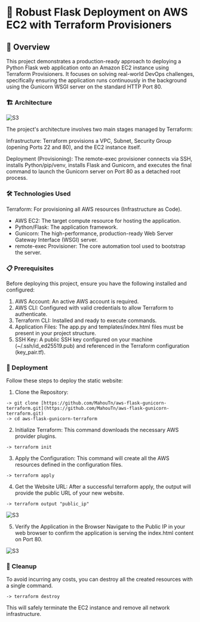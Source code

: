 # 🚀 Robust Flask Deployment on AWS EC2 with Terraform Provisioners

## 🚀 Overview
This project demonstrates a production-ready approach to deploying a Python Flask web application onto an Amazon EC2 instance using Terraform Provisioners. It focuses on solving real-world DevOps challenges, specifically ensuring the application runs continuously in the background using the Gunicorn WSGI server on the standard HTTP Port 80.

### 🏗️ Architecture

![S3](https://i.imgur.com/VM8jnIo.png)


The project's architecture involves two main stages managed by Terraform:

Infrastructure: Terraform provisions a VPC, Subnet, Security Group (opening Ports 22 and 80), and the EC2 instance itself.

Deployment (Provisioning): The remote-exec provisioner connects via SSH, installs Python/pip/venv, installs Flask and Gunicorn, and executes the final command to launch the Gunicorn server on Port 80 as a detached root process.

### 🛠️ Technologies Used
Terraform: For provisioning all AWS resources (Infrastructure as Code).

* AWS EC2: The target compute resource for hosting the application.
* Python/Flask: The application framework.
* Gunicorn: The high-performance, production-ready Web Server Gateway Interface (WSGI) server.
* remote-exec Provisioner: The core automation tool used to bootstrap the server.

### 📋 Prerequisites
Before deploying this project, ensure you have the following installed and configured:

1. AWS Account: An active AWS account is required.
2. AWS CLI: Configured with valid credentials to allow Terraform to authenticate.
3. Terraform CLI: Installed and ready to execute commands.
4. Application Files: The app.py and templates/index.html files must be present in your project structure.
5. SSH Key: A public SSH key configured on your machine (~/.ssh/id_ed25519.pub) and referenced in the Terraform configuration (key_pair.tf).

### 🚀 Deployment
Follow these steps to deploy the static website:

1. Clone the Repository:
```
-> git clone [https://github.com/MahouTn/aws-flask-gunicorn-terraform.git](https://github.com/MahouTn/aws-flask-gunicorn-terraform.git)
-> cd aws-flask-gunicorn-terraform
```


2. Initialize Terraform:
This command downloads the necessary AWS provider plugins.
```
-> terraform init
```



3. Apply the Configuration:
This command will create all the AWS resources defined in the configuration files.

```
-> terraform apply
```


4. Get the Website URL:
After a successful terraform apply, the output will provide the public URL of your new website.
```
-> terraform output "public_ip"
```

![S3](https://i.imgur.com/igA6kpy.png)

5. Verify the Application in the Browser
Navigate to the Public IP in your web browser to confirm the application is serving the index.html content on Port 80.

![S3](https://i.imgur.com/rI7S8IP.png)

### 🧹 Cleanup
To avoid incurring any costs, you can destroy all the created resources with a single command.
```
-> terraform destroy
```


This will safely terminate the EC2 instance and remove all network infrastructure.
